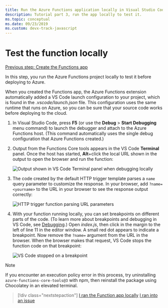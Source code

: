 ```yaml
---
title: Run the Azure Functions application locally in Visual Studio Code
description: Tutorial part 3, run the app locally to test it.
ms.topic: conceptual
ms.date: 09/23/2019
ms.custom: devx-track-javascript
---
```


# Test the function locally

[Previous step: Create the Functions app](tutorial-vscode-serverless-node-02.md)

In this step, you run the Azure Functions project locally to test it before deploying to Azure.

When you created the Functions app, the Azure Functions extension automatically added a VS Code launch configuration to your project, which is found in the *.vscode/launch.json* file. This configuration uses the same runtime that runs on Azure, so you can be sure that your source code works before deploying to the cloud.

1. In Visual Studio Code, press **F5** (or use the **Debug** > **Start Debugging** menu command) to launch the debugger and attach to the Azure Functions host. (This command automatically uses the single debug configuration that Azure Functions created.)

1. Output from the Functions Core tools appears in the VS Code **Terminal** panel. Once the host has started, **Alt**+click the local URL shown in the output to open the browser and run the function:

    ![Output shown in VS Code Terminal panel when debugging locally](media/functions-extension/local-test-output.png)

1. The code created by the default HTTP trigger template parses a `name` query parameter to customize the response. In your browser, add `?name=<yourname>` to the URL in your browser to see the response output correctly:

    ![HTTP trigger function parsing URL parameters](media/functions-extension/local-test-browser.png)

1. With your function running locally, you can set breakpoints on different parts of the code. (To learn more about breakpoints and debugging in VS Code, see [Debugging](https://code.visualstudio.com/docs/editor/debugging).) Open *index.js*, then click in the margin to the left of line 11 in the editor window. A small red dot appears to indicate a breakpoint. Now remove the `?name=` argument from the URL in the browser. When the browser makes that request, VS Code stops the function code on that breakpoint:

    ![VS Code stopped on a breakpoint](media/functions-extension/debugging-breakpoint.png)

> [!Note]
>
> If you encounter an execution policy error in this process, try uninstalling `azure-functions-core-tools@3` with npm, then reinstall the package using Chocolatey in an elevated terminal.

> [!div class="nextstepaction"]
> [I ran the Function app locally](tutorial-vscode-serverless-node-04.md) [I ran into an issue](https://www.research.net/r/PWZWZ52?tutorial=node-deployment-azurefunctions&step=run-app)
